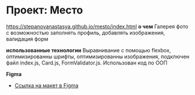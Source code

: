 # Проект: Место
https://stepanovanastasya.github.io/mesto/index.html
**о чем**
Галерея фото с возможностью заполнять профиль, добавлять изображения, валидация форм  

**использованные технологии**
Выравнивание с помощью flexbox, оптимизированны шрифты, оптимизированны изображения, подключен файл index.js, Card.js, FormValidator.js. Использован код по ООП 

**Figma**

* [Ссылка на макет в Figma](https://www.figma.com/file/2cn9N9jSkmxD84oJik7xL7/JavaScript.-Sprint-4?node-id=0%3A1)


